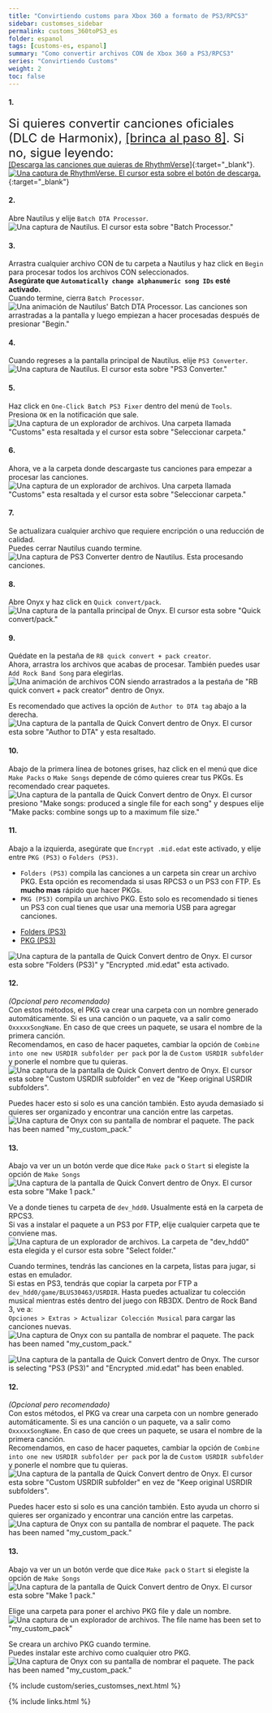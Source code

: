 ```yaml
---
title: "Convirtiendo customs para Xbox 360 a formato de PS3/RPCS3"
sidebar: customses_sidebar
permalink: customs_360toPS3_es
folder: espanol
tags: [customs-es, espanol]
summary: "Como convertir archivos CON de Xbox 360 a PS3/RPCS3"
series: "Convirtiendo Customs"
weight: 2
toc: false
---
```


#### 1.
<span style="font-size:x-large;">Si quieres convertir canciones oficiales (DLC de Harmonix), [[brinca al paso 8]](customs_360toPS3_es#8). Si no, sigue leyendo:</span>
<br>
[[Descarga las canciones que quieras de RhythmVerse]](https://rhythmverse.co/songfiles/game/rb3xbox){:target="_blank"}.  
[![Una captura de RhythmVerse. El cursor esta sobre el botón de descarga.](https://rb3pc.milohax.org/images/xtra/customs/rhythmverse.png)](https://rhythmverse.co/songfiles/game/rb3xbox "RhythmVerse"){:target="_blank"}

#### 2.
Abre Nautilus y elije `Batch DTA Processor`.   
![Una captura de Nautilus. El cursor esta sobre "Batch Processor."](https://rb3pc.milohax.org/images/xtra/customs/nautilushomebatchproc.png "Nautilus")

#### 3.
Arrastra cualquier archivo CON de tu carpeta a Nautilus y haz click en `Begin` para procesar todos los archivos CON seleccionados.   
**Asegúrate que `Automatically change alphanumeric song IDs` esté activado.**  
Cuando termine, cierra `Batch Processor`.  
![Una animación de Nautilus' Batch DTA Processor. Las canciones son arrastradas a la pantalla y luego empiezan a hacer procesadas después de presionar "Begin."](https://rb3pc.milohax.org/images/xtra/customs/nautilusbatchfix.gif "Batch DTA Processor")

#### 4.
Cuando regreses a la pantalla principal de Nautilus. elije `PS3 Converter`.  
![Una captura de Nautilus. El cursor esta sobre "PS3 Converter."](https://rb3pc.milohax.org/images/xtra/customs/nautilushomeps3.png "Nautilus")

#### 5.
Haz click en `One-Click Batch PS3 Fixer` dentro del menú de `Tools`.  
Presiona `OK` en la notificación que sale.  
![Una captura de un explorador de archivos. Una carpeta llamada "Customs" esta resaltada y el cursor esta sobre "Seleccionar carpeta."](https://rb3pc.milohax.org/images/xtra/customs/nautilusps3oneclick.png "Select the folder where your CON files are")

#### 6.
Ahora, ve a la carpeta donde descargaste tus canciones para empezar a procesar las canciones.  
![Una captura de un explorador de archivos. Una carpeta llamada "Customs" esta resaltada y el cursor esta sobre "Seleccionar carpeta."](https://rb3pc.milohax.org/images/xtra/customs/selectconfolderes.png "Select the folder where your CON files are")

#### 7.
Se actualizara cualquier archivo que requiere encripción o una reducción de calidad.  
Puedes cerrar Nautilus cuando termine.  
![Una captura de PS3 Converter dentro de Nautilus. Esta procesando canciones.](https://rb3pc.milohax.org/images/xtra/customs/nautilusps3fixerdone.png "PS3 Converter")

#### 8.
Abre Onyx y haz click en `Quick convert/pack`.  
![Una captura de la pantalla principal de Onyx. El cursor esta sobre "Quick convert/pack."](https://rb3pc.milohax.org/images/xtra/customs/onyxhomequick.png "Onyx Console")

#### 9.
Quédate en la pestaña de `RB quick convert + pack creator`.  
Ahora, arrastra los archivos que acabas de procesar. También puedes usar `Add Rock Band Song` para elegirlas.  
![Una animación de archivos CON siendo arrastrados a la pestaña de "RB quick convert + pack creator" dentro de Onyx.](https://rb3pc.milohax.org/images/xtra/customs/onyxdraganddrop.gif "Quick Convert")

Es recomendado que actives la opción de `Author to DTA tag` abajo a la derecha.  
![Una captura de la pantalla de Quick Convert dentro de Onyx. El cursor esta sobre "Author to DTA" y esta resaltado.](https://rb3pc.milohax.org/images/xtra/customs/onyxauthor.png "Quick Convert")


#### 10.
Abajo de la primera línea de botones grises, haz click en el menú que dice `Make Packs` o `Make Songs` depende de cómo quieres crear tus PKGs. Es recomendado crear paquetes.  
![Una captura de la pantalla de Quick Convert dentro de Onyx. El cursor presiono "Make songs: produced a single file for each song" y despues elije "Make packs: combine songs up to a maximum file size."](https://rb3pc.milohax.org/images/xtra/customs/onyxmakepacks.png "Quick Convert")

#### 11.
Abajo a la izquierda, asegúrate que `Encrypt .mid.edat` este activado, y elije entre `PKG (PS3)` o `Folders (PS3)`. 
* `Folders (PS3)` compila las canciones a un carpeta sin crear un archivo PKG. Esta opción es recomendada si usas RPCS3 o un PS3 con FTP. Es **mucho mas** rápido que hacer PKGs.
* `PKG (PS3)` compila un archivo PKG. Esto solo es recomendado si tienes un PS3 con cual tienes que usar una memoria USB para agregar canciones.

<ul id="profileTabs" class="nav nav-tabs">
    <li class="active"><a href="#folders" data-toggle="tab">Folders (PS3)</a></li>
    <li><a href="#pkg" data-toggle="tab">PKG (PS3)</a></li>
</ul>
  <div class="tab-content">
<div role="tabpanel" class="tab-pane active" id="folders">
<img src="https://rb3pc.milohax.org/images/xtra/customs/onyxoutfolderes.png" alt="Una captura de la pantalla de Quick Convert dentro de Onyx. El cursor esta sobre &quot;Folders (PS3)&quot; y &quot;Encrypted .mid.edat&quot; esta activado." title="Quick Convert">
<h4>12.</h4>
<p><em>(Opcional pero recomendado)</em><br>
Con estos métodos, el PKG va crear una carpeta con un nombre generado automáticamente. Si es una canción o un paquete, va a salir como <code>OxxxxxSongName</code>. En caso de que crees un paquete, se usara el nombre de la primera canción.<br>
Recomendamos, en caso de hacer paquetes, cambiar la opción de <code>Combine into one new USRDIR subfolder per pack</code> por la de <code>Custom USRDIR subfolder</code> y ponerle el nombre que tu quieras.<br>
<img src="https://rb3pc.milohax.org/images/xtra/customs/onyxfoldernamerpcs3es.png" alt="Una captura de la pantalla de Quick Convert dentro de Onyx. El cursor esta sobre &quot;Custom USRDIR subfolder&quot; en vez de &quot;Keep original USRDIR subfolders&quot;." title="Quick Convert"></p>
<p>Puedes hacer esto si solo es una canción también. Esto ayuda demasiado si quieres ser organizado y encontrar una canción entre las carpetas.<br>
<img src="https://rb3pc.milohax.org/images/xtra/customs/onyxnamepackes.png" alt="Una captura de Onyx con su pantalla de nombrar el paquete. The pack has been named &quot;my_custom_pack.&quot;" title="Quick Convert"></p>
<h4>13.</h4>
<p>Abajo va ver un un botón verde que dice <code>Make pack</code> o <code>Start</code> si elegiste la opción de <code>Make Songs</code><br>
<img src="https://rb3pc.milohax.org/images/xtra/customs/onyxmakepackrpcs3es.png" alt="Una captura de la pantalla de Quick Convert dentro de Onyx. El cursor esta sobre &quot;Make 1 pack.&quot;" title="Quick Convert"></p>
<p>Ve a donde tienes tu carpeta de <code>dev_hdd0</code>. Usualmente está en la carpeta de RPCS3.<br>
Si vas a instalar el paquete a un PS3 por FTP, elije cualquier carpeta que te conviene mas.<br>
<img src="https://rb3pc.milohax.org/images/xtra/customs/savefolderes.png" alt="Una captura de un explorador de archivos. La carpeta de &quot;dev_hdd0&quot; esta elegida y el cursor esta sobre &quot;Select folder.&quot;" title="Select Folder"></p>
<p>Cuando termines, tendrás las canciones en la carpeta, listas para jugar, si estas en emulador.<br>
Si estas en PS3, tendrás que copiar la carpeta por FTP a <code>dev_hdd0/game/BLUS30463/USRDIR</code>.
Hasta puedes actualizar tu colección musical mientras estés dentro del juego con RB3DX. Dentro de Rock Band 3, ve a:<br>
<code>Opciones &gt; Extras &gt; Actualizar Colección Musical</code> para cargar las canciones nuevas.<br>
<img src="https://rb3pc.milohax.org/images/xtra/customs/onyxcreatedrpcs3es.png" alt="Una captura de Onyx con su pantalla de nombrar el paquete. The pack has been named &quot;my_custom_pack.&quot;" title="Quick Convert"></p>


</div>
<div role="tabpanel" class="tab-pane" id="pkg">
<img src="https://rb3pc.milohax.org/images/xtra/customs/onyxoutpkges.png" alt="Una captura de la pantalla de Quick Convert dentro de Onyx. The cursor is selecting &quot;PS3 (PS3)&quot; and &quot;Encrypted .mid.edat&quot; has been enabled." title="Quick Convert">
<h4>12.</h4>
<p><em>(Opcional pero recomendado)</em><br>
Con estos métodos, el PKG va crear una carpeta con un nombre generado automáticamente. Si es una canción o un paquete, va a salir como <code>OxxxxxSongName</code>. En caso de que crees un paquete, se usara el nombre de la primera canción.<br>
Recomendamos, en caso de hacer paquetes, cambiar la opción de <code>Combine into one new USRDIR subfolder per pack</code> por la de <code>Custom USRDIR subfolder</code> y ponerle el nombre que tu quieras.<br>
<img src="https://rb3pc.milohax.org/images/xtra/customs/onyxfoldernamepkges.png" alt="Una captura de la pantalla de Quick Convert dentro de Onyx. El cursor esta sobre &quot;Custom USRDIR subfolder&quot; en vez de &quot;Keep original USRDIR subfolders&quot;." title="Quick Convert"></p>
<p>Puedes hacer esto si solo es una canción también. Esto ayuda un chorro si quieres ser organizado y encontrar una canción entre las carpetas.<br>
<img src="https://rb3pc.milohax.org/images/xtra/customs/onyxnamepackes.png" alt="Una captura de Onyx con su pantalla de nombrar el paquete. The pack has been named &quot;my_custom_pack.&quot;" title="Quick Convert"></p>
<h4>13.</h4>
<p>Abajo va ver un un botón verde que dice <code>Make pack</code> o <code>Start</code> si elegiste la opción de <code>Make Songs</code><br>
<img src="https://rb3pc.milohax.org/images/xtra/customs/onyxmakepackpkges.png" alt="Una captura de la pantalla de Quick Convert dentro de Onyx. El cursor esta sobre &quot;Make 1 pack.&quot;" title="Quick Convert"></p>
<p>Elige una carpeta para poner el archivo PKG file y dale un nombre.<br>
<img src="https://rb3pc.milohax.org/images/xtra/customs/savepkges.png" alt="Una captura de un explorador de archivos. The file name has been set to &quot;my_custom_pack&quot;" title="Select Folder"></p>
<p>Se creara un archivo PKG cuando termine.<br>
Puedes instalar este archivo como cualquier otro PKG.<br>
<img src="https://rb3pc.milohax.org/images/xtra/customs/onyxcreatedpkges.png" alt="Una captura de Onyx con su pantalla de nombrar el paquete. The pack has been named &quot;my_custom_pack.&quot;" title="Quick Convert"></p>

</div>
</div>

{% include custom/series_customses_next.html %}

{% include links.html %}